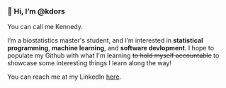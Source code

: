 ### 👋 Hi, I’m @kdors

You can call me Kennedy. 

I’m a biostatistics master's student, and I’m interested in **statistical programming**, **machine learning**, and **software devlopment**. I hope to
populate my Github with what I'm learning ~~to hold myself accountable~~ to showcase some interesting things I learn along the way!


You can reach me at my LinkedIn [here](https://linkedin.com/in/kennedydorsey/).

<!---
kdors/kdors is a ✨ special ✨ repository because its `README.md` (this file) appears on your GitHub profile.
You can click the Preview link to take a look at your changes.
--->
